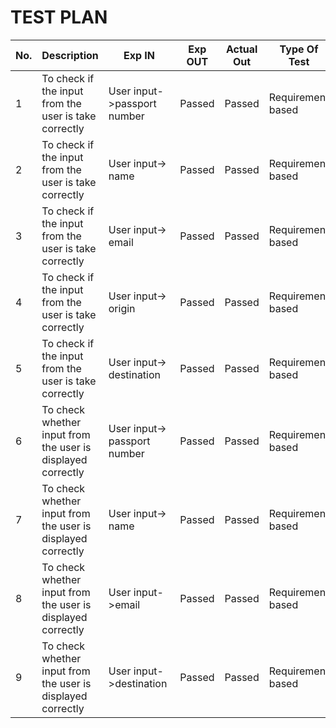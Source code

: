 # TEST PLAN

| **No.**| **Description**                                              | **Exp IN** | **Exp OUT** | **Actual Out** |**Type Of Test**  |    
|-------------|--------------------------------------------------------------|------------|-------------|----------------|------------------|
|1|To check if the input from the user is take correctly | User input->passport number |Passed| Passed | Requirement based| 
|2|To check if the input from the user is take correctly|User input-> name | Passed | Passed | Requirement based |
|3|To check if the input from the user is take correctly |User input-> email | Passed | Passed | Requirement based |
|4|To check if the input from the user is take correctly |User input-> origin | Passed | Passed | Requirement based |
|5|To check if the input from the user is take correctly |User input-> destination | Passed | Passed | Requirement based |
|6|To check whether input from the user is displayed correctly|User input-> passport number| Passed|  Passed | Requirement based |
|7|To check whether input from the user is displayed correctly|User input-> name| Passed|Passed | Requirement based |
|8|To check whether input from the user is displayed correctly|User input->email| Passed | Passed | Requirement based |
|9|To check whether input from the user is displayed correctly|User input->destination| Passed | Passed | Requirement based |

